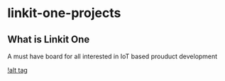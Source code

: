 # linkit-one-projects


## What is Linkit One 

A must have board for all interested in IoT based prouduct development
 
 

 [!alt tag](https://cloud.githubusercontent.com/assets/17951883/24439564/a72657ee-146c-11e7-8d2c-ae5558ea216b.jpg)
  
  

